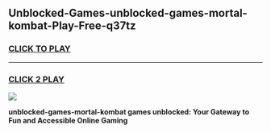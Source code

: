 
## Unblocked-Games-unblocked-games-mortal-kombat-Play-Free-q37tz
<h3>
<a href="https://premium76.site?title=unblocked-games-mortal-kombat&ref=18A">CLICK TO PLAY</a></h3>
<hr>

<h3>
<a href="https://premium76.site?title=unblocked-games-mortal-kombat&ref=18A">CLICK 2 PLAY</a>
  
</h3>

<a href="https://premium76.site?title=unblocked-games-mortal-kombat&ref=18A"><img src="https://clearcache.store/games.png"></a>


**unblocked-games-mortal-kombat games unblocked: Your Gateway to Fun and Accessible Online Gaming**
